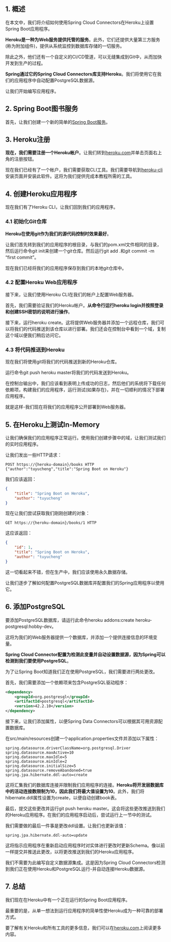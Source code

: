 ## 1. 概述

在本文中，我们将介绍如何使用Spring Cloud Connectors在Heroku上设置Spring Boot应用程序。

**Heroku是一种为Web服务提供托管的服务**。此外，它们还提供大量第三方服务(称为附加组件)，提供从系统监控到数据库存储的一切服务。

除此之外，他们还有一个自定义的CI/CD管道，可以无缝集成到Git中，从而加快开发到生产的过程。

**Spring通过它的Spring Cloud Connectors库支持Heroku**。我们将使用它在我们的应用程序中自动配置PostgreSQL数据源。

让我们开始编写应用程序。

## 2. Spring Boot图书服务

首先，让我们创建一个新的简单的[Spring Boot服务](https://www.baeldung.com/spring-boot-start)。

## 3. Heroku注册

**现在，我们需要注册一个Heroku帐户**。让我们转到[heroku.com](https://www.heroku.com/home)并单击页面右上角的注册按钮。

现在我们已经有了一个帐户，我们需要获取CLI工具。我们需要导航到[heroku-cli](https://devcenter.heroku.com/articles/heroku-cli)安装页面并安装此软件。这将为我们提供完成本教程所需的工具。

## 4. 创建Heroku应用程序

现在我们有了Heroku CLI，让我们回到我们的应用程序。

### 4.1 初始化Git仓库

**Heroku在使用git作为我们的源代码控制时效果最好**。

让我们首先转到我们的应用程序的根目录，与我们的pom.xml文件相同的目录，然后运行命令git init来创建一个git仓库。然后运行git add .和git commit -m “first commit”。

现在我们已经将我们的应用程序保存到我们的本地git仓库中。

### 4.2 配置Heroku Web应用程序

接下来，让我们使用Heroku CLI在我们的帐户上配置Web服务器。

首先，我们需要验证我们的Heroku帐户。**从命令行运行heroku login并按照登录和创建SSH密钥的说明进行操作**。

接下来，运行heroku create。这将提供Web服务器并添加一个远程仓库，我们可以将我们的代码推送到该仓库以进行部署。我们还会在控制台中看到一个域，复制这个域以便我们稍后访问它。

### 4.3 将代码推送到Heroku

现在我们将使用git将我们的代码推送到新的Heroku仓库。

运行命令git push heroku master将我们的代码发送到Heroku。

在控制台输出中，我们应该看到表明上传成功的日志，然后他们的系统将下载任何依赖项，构建我们的应用程序，运行测试(如果存在)，并在一切顺利的情况下部署应用程序。

就是这样-我们现在将我们的应用程序公开部署到Web服务器。

## 5. 在Heroku上测试In-Memory

让我们确保我们的应用程序正常运行。使用我们创建步骤中的域，让我们测试我们的实时应用程序。

让我们发出一些HTTP请求：

```shell
POST https://{heroku-domain}/books HTTP
{"author":"tuyucheng","title":"Spring Boot on Heroku"}
```

我们应该返回：

```json
{
    "title": "Spring Boot on Heroku",
    "author": "tuyucheng"
}
```

现在让我们尝试获取我们刚刚创建的对象：

```shell
GET https://{heroku-domain}/books/1 HTTP
```

这应该返回：

```json
{
    "id": 1,
    "title": "Spring Boot on Heroku",
    "author": "tuyucheng"
}
```

这一切看起来不错，但在生产中，我们应该使用永久数据存储。

让我们逐步了解如何配置PostgreSQL数据库并配置我们的Spring应用程序以使用它。

## 6. 添加PostgreSQL

要添加PostgreSQL数据库，请运行此命令heroku addons:create heroku-postgresql:hobby-dev。

这将为我们的Web服务器提供一个数据库，并添加一个提供连接信息的环境变量。

**Spring Cloud Connector配置为检测此变量并自动设置数据源，因为Spring可以检测到我们要使用PostgreSQL**。

为了让Spring Boot知道我们正在使用PostgreSQL，我们需要进行两处更改。

首先，我们需要添加一个依赖项来包含PostgreSQL驱动程序：

```xml
<dependency>
    <groupId>org.postgresql</groupId>
    <artifactId>postgresql</artifactId>
    <version>42.2.10</version>
</dependency>
```

接下来，让我们添加属性，以便Spring Data Connectors可以根据其可用资源配置数据库。

在src/main/resources创建一个application.properties文件并添加以下属性：

```properties
spring.datasource.driverClassName=org.postgresql.Driver
spring.datasource.maxActive=10
spring.datasource.maxIdle=5
spring.datasource.minIdle=2
spring.datasource.initialSize=5
spring.datasource.removeAbandoned=true
spring.jpa.hibernate.ddl-auto=create
```

这将汇集我们的数据库连接并限制我们应用程序的连接。**Heroku将开发层数据库中的活动连接数限制为10，因此我们将最大值设置为10**。此外，我们将hibernate.ddl属性设置为create，以便自动创建book表。

最后，提交这些更改并运行git push heroku master。这会将这些更改推送到我们的Heroku应用程序。在我们的应用程序启动后，尝试运行上一节中的测试。

我们需要做的最后一件事是更改ddl设置。让我们也更新该值：

```properties
spring.jpa.hibernate.ddl-auto=update
```

这将指示应用程序在重新启动应用程序时对实体进行更改时更新Schema。像以前一样提交并推送此更改，以将更改推送到我们的Heroku应用程序。

我们不需要为此编写自定义数据源集成。这是因为Spring Cloud Connectors检测到我们正在使用Heroku和PostgreSQL运行-并自动连接Heroku数据源。

## 7. 总结

我们现在在Heroku中有一个正在运行的Spring Boot应用程序。

最重要的是，从单一想法到运行应用程序的简单性使Heroku成为一种可靠的部署方式。

要了解有关Heroku和所有工具的更多信息，我们可以在[heroku.com](https://www.heroku.com/)上阅读更多内容。